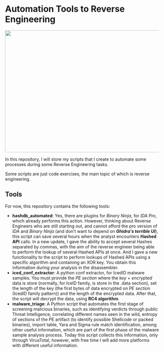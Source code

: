 # Automation Tools to Reverse Engineering

<p align="center">
  <img src="https://user-images.githubusercontent.com/26800596/168480566-89c9c935-20e3-4745-ba34-0a5a8236489d.png" width="600" height="400">
</p>

In this repository, I will store my scripts that I create to automate some processes during some Reverse Engineering tasks.

Some scripts are just code exercises, the main topic of which is reverse engineering.

## Tools

For now, this repository contains the following tools:

- **hashdb_automated**: Yes, there are plugins for *Binary Ninja*, for *IDA Pro*, which already performs this action. However, thinking about Reverse Engineers who are still starting out, and cannot afford the pro version of *IDA* and *Binary Ninja* (and don't want to depend on ***Ghidra's terrible UI***), this script can save several hours when the analyst encounters **Hashed API** calls. In a new update, I gave the ability to accept several Hashes separated by commas, with the aim of the reverse engineer being able to perform the lookup of several Hashed APIs at once. And I gave a new functionality to the script to perform lookups of Hashed APIs using a specific algorithm and containing an XOR key. You obtain this information during your analysis in the disassembler.
- **iced_conf_extractor**: A python conf extractor, for IcedID malware samples. You must provide the *PE section* where the *key + encrypted* data is store (normally, for IceID family, is store in the .data section), set the length of the key (the first bytes of data encrypted on *PE section* (IcedID family pattern)) and the length of the encrypted data. After that, the script will decrypt the data, using **RC4 algorithm**.
- **malware_triage**: A Python script that automates the first stage of screening malicious binaries, such as identifying verdicts through public Threat Intelligence, correlating different names seen in the wild, entropy of sections of the PE artifact (to identify possible Shellcode or packed binaries), import table, Yara and Sigma rule match identification, among other useful information, which are part of the first phase of the malware sample analysis process. Today this script collects this information, only through VirusTotal, however, with free time I will add more platforms with different useful information.

